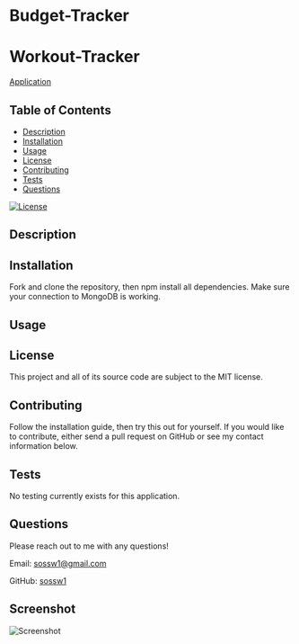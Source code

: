 # Budget-Tracker

# Workout-Tracker

[Application]()

## Table of Contents
  * [Description](#description)
  * [Installation](#installation)
  * [Usage](#usage)
  * [License](#license)
  * [Contributing](#contributing)
  * [Tests](#tests)
  * [Questions](#questions)

[![License](https://img.shields.io/badge/License-MIT-yellow.svg)](https://opensource.org/licenses/MIT)

## Description


## Installation
Fork and clone the repository, then npm install all dependencies. Make sure your connection to MongoDB is working.

## Usage


## License
This project and all of its source code are subject to the MIT license.

## Contributing
Follow the installation guide, then try this out for yourself. If you would like to contribute, either send a pull request on GitHub or see my contact information below.

## Tests
No testing currently exists for this application.

## Questions
Please reach out to me with any questions!

Email: sossw1@gmail.com

GitHub: [sossw1](http://github.com/sossw1)

## Screenshot

![Screenshot]()